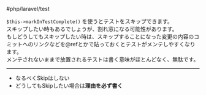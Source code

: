 #php/laravel/test 

`$this->markInTestComplete()` を使うとテストをスキップできます。  
スキップしたい時もあるでしょうが、割れ窓になる可能性があります。  
もしどうしてもスキップしたい時は、スキップすることになった変更の内容のコミットへのリンクなどを@refとかで貼っておくとテストがメンテしやすくなります。  
メンテされないままで放置されるテストは書く意味がほとんどなく、無駄です。

---

- なるべくSkipはしない
- どうしてもSkipしたい場合は**理由を必ず書く**
